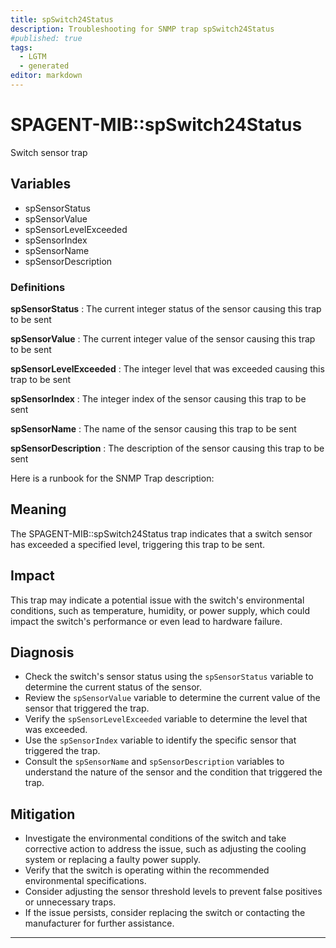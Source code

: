```yaml
---
title: spSwitch24Status
description: Troubleshooting for SNMP trap spSwitch24Status
#published: true
tags:
  - LGTM
  - generated
editor: markdown
---
```


# SPAGENT-MIB::spSwitch24Status 

Switch sensor trap 


## Variables


  - spSensorStatus
  - spSensorValue
  - spSensorLevelExceeded
  - spSensorIndex
  - spSensorName
  - spSensorDescription 

### Definitions 


**spSensorStatus** 
: The current integer status of the sensor causing this trap to be sent 

**spSensorValue** 
: The current integer value of the sensor causing this trap to be sent 

**spSensorLevelExceeded** 
: The integer level that was exceeded causing this trap to be sent 

**spSensorIndex** 
: The integer index of the sensor causing this trap to be sent 

**spSensorName** 
: The name of the sensor causing this trap to be sent 

**spSensorDescription** 
: The description of the sensor causing this trap to be sent 


Here is a runbook for the SNMP Trap description:

## Meaning
The SPAGENT-MIB::spSwitch24Status trap indicates that a switch sensor has exceeded a specified level, triggering this trap to be sent.

## Impact
This trap may indicate a potential issue with the switch's environmental conditions, such as temperature, humidity, or power supply, which could impact the switch's performance or even lead to hardware failure.

## Diagnosis

* Check the switch's sensor status using the `spSensorStatus` variable to determine the current status of the sensor.
* Review the `spSensorValue` variable to determine the current value of the sensor that triggered the trap.
* Verify the `spSensorLevelExceeded` variable to determine the level that was exceeded.
* Use the `spSensorIndex` variable to identify the specific sensor that triggered the trap.
* Consult the `spSensorName` and `spSensorDescription` variables to understand the nature of the sensor and the condition that triggered the trap.

## Mitigation

* Investigate the environmental conditions of the switch and take corrective action to address the issue, such as adjusting the cooling system or replacing a faulty power supply.
* Verify that the switch is operating within the recommended environmental specifications.
* Consider adjusting the sensor threshold levels to prevent false positives or unnecessary traps.
* If the issue persists, consider replacing the switch or contacting the manufacturer for further assistance.
---




